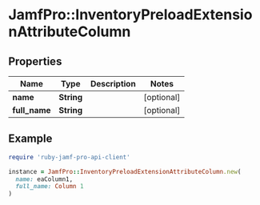 # JamfPro::InventoryPreloadExtensionAttributeColumn

## Properties

| Name | Type | Description | Notes |
| ---- | ---- | ----------- | ----- |
| **name** | **String** |  | [optional] |
| **full_name** | **String** |  | [optional] |

## Example

```ruby
require 'ruby-jamf-pro-api-client'

instance = JamfPro::InventoryPreloadExtensionAttributeColumn.new(
  name: eaColumn1,
  full_name: Column 1
)
```

